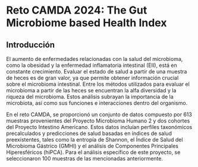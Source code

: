 # Reto CAMDA 2024: The Gut Microbiome based Health Index

## Introducción
El aumento de enfermedades relacionadas con la salud del microbioma, como la obesidad y la enfermedad inflamatoria intestinal (EII), está en constante crecimiento. Evaluar el estado de salud a partir de una muestra de heces es de gran valor, ya que permite obtener información crucial sobre el microbioma intestinal. Entre los métodos utilizados para evaluar el microbioma a partir de las heces se encuentran la alfa diversidad  y la riqueza del microbioma. Estos análisis subrayan la importancia de la microbiota, así como sus funciones e interacciones dentro del organismo.

En el reto CAMDA, se proporcionó un conjunto de datos compuesto por 613 muestras provenientes del Proyecto Microbioma Humano 2 y dos cohortes del Proyecto Intestino Americano. Estos datos incluían perfiles taxonómicos precalculados y predicciones de salud basadas en índices de salud preexistentes, tales como la entropía de Shannon, el Índice de Salud del Microbioma Gástrico (GMHI) y el análisis de Componentes Principales Hiperesféricos (hiPCA). 
Para el análisis específico de este proyecto, se seleccionaron 100 muestras de las mencionadas anteriormente. 
